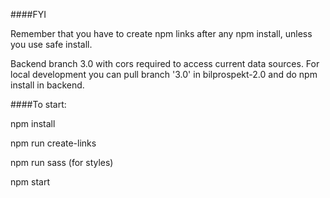####FYI

Remember that you have to create npm links after any npm install, unless you use safe install.

Backend branch 3.0 with cors required to access current data sources. For local development you can pull branch '3.0' in bilprospekt-2.0 and do npm install in backend.


####To start:

npm install

npm run create-links

npm run sass (for styles)

npm start
